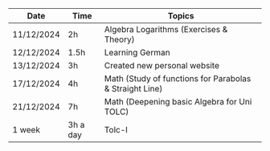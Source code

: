 

| Date       | Time     | Topics                                                  |
| ---------- | -------- | ------------------------------------------------------- |
| 11/12/2024 | 2h       | Algebra Logarithms (Exercises & Theory)                 |
| 12/12/2024 | 1.5h     | Learning German                                         |
| 13/12/2024 | 3h       | Created new personal website                            |
| 17/12/2024 | 4h       | Math (Study of functions for Parabolas & Straight Line) |
| 21/12/2024 | 7h       | Math (Deepening basic Algebra for Uni TOLC)             |
| 1 week     | 3h a day | Tolc-I                                                  |

